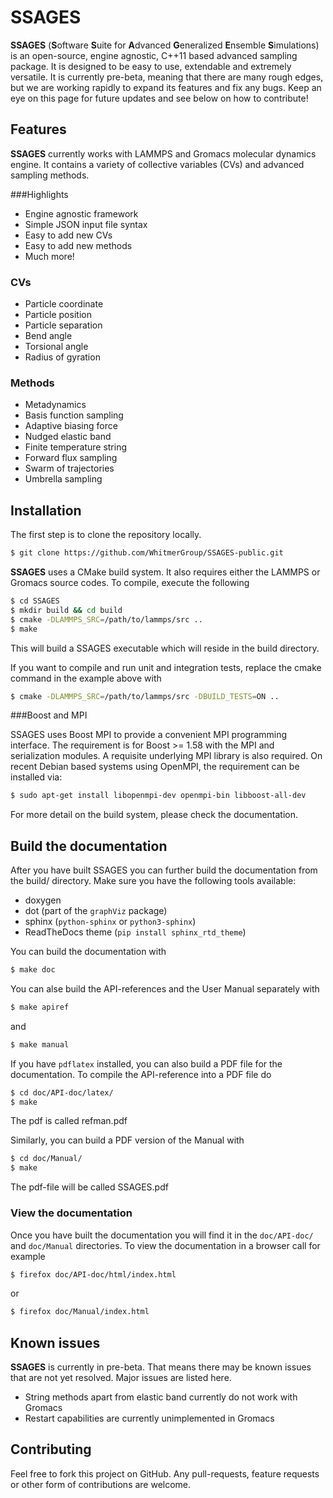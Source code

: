 SSAGES
============

**SSAGES** (**S**oftware **S**uite for **A**dvanced **G**eneralized **E**nsemble **S**imulations) is an open-source, engine agnostic, C++11 based advanced sampling package. 
It is designed to be easy to use, extendable and extremely versatile. It is currently pre-beta, meaning that there are many rough edges, but we are working rapidly 
to expand its features and fix any bugs. Keep an eye on this page for future updates and see below on how to contribute!

<a id="features"></a>
## Features
**SSAGES** currently works with LAMMPS and Gromacs molecular dynamics engine. It contains a variety of collective variables (CVs) and advanced sampling methods. 

###Highlights 
- Engine agnostic framework 
- Simple JSON input file syntax 
- Easy to add new CVs 
- Easy to add new methods
- Much more!

### CVs
- Particle coordinate
- Particle position 
- Particle separation 
- Bend angle
- Torsional angle
- Radius of gyration 

### Methods 
- Metadynamics 
- Basis function sampling 
- Adaptive biasing force 
- Nudged elastic band 
- Finite temperature string 
- Forward flux sampling 
- Swarm of trajectories 
- Umbrella sampling 

<a id="installation"></a>
## Installation
The first step is to clone the repository locally.

```bash
$ git clone https://github.com/WhitmerGroup/SSAGES-public.git
```
**SSAGES** uses a CMake build system. It also requires either the LAMMPS or Gromacs source codes.
To compile, execute the following

```bash
$ cd SSAGES
$ mkdir build && cd build
$ cmake -DLAMMPS_SRC=/path/to/lammps/src .. 
$ make
```

This will build a SSAGES executable which will reside in the build directory.

If you want to compile and run unit and integration tests, replace the cmake command
in the example above with

```bash
$ cmake -DLAMMPS_SRC=/path/to/lammps/src -DBUILD_TESTS=ON ..
```

###Boost and MPI

SSAGES uses Boost MPI to provide a convenient MPI programming interface. The requirement is for Boost >= 1.58 with the MPI and serialization modules. 
A requisite underlying MPI library is also required. On recent Debian based systems using OpenMPI, the requirement can be installed via:

```bash 
$ sudo apt-get install libopenmpi-dev openmpi-bin libboost-all-dev
```

For more detail on the build system, please check the documentation.

## Build the documentation

After you have built SSAGES you can further build the documentation from the build/
directory. Make sure you have the following tools available:

* doxygen
* dot (part of the `graphViz` package)
* sphinx (`python-sphinx` or `python3-sphinx`)
* ReadTheDocs theme (`pip install sphinx_rtd_theme`)

You can build the documentation with
```bash
$ make doc
```
You can alse build the API-references and the User
Manual separately with
```bash
$ make apiref
```
and
```bash
$ make manual
```

If you have `pdflatex` installed, you can also build
a PDF file for the documentation. To compile the
API-reference into a PDF file do
```bash
$ cd doc/API-doc/latex/
$ make
```
The pdf is called refman.pdf

Similarly, you can build a PDF version of the Manual with
```bash
$ cd doc/Manual/
$ make
```
The pdf-file will be called SSAGES.pdf

### View the documentation

Once you have built the documentation you will find it
in the `doc/API-doc/` and `doc/Manual` directories. To
view the documentation in a browser call for example
```bash
$ firefox doc/API-doc/html/index.html
```
or
```bash
$ firefox doc/Manual/index.html
```

## Known issues 
**SSAGES** is currently in pre-beta. That means there may be known issues that are not yet resolved. Major issues are listed here. 

- String methods apart from elastic band currently do not work with Gromacs
- Restart capabilities are currently unimplemented in Gromacs 

## Contributing 
Feel free to fork this project on GitHub. Any pull-requests, feature requests or other form of contributions are welcome.